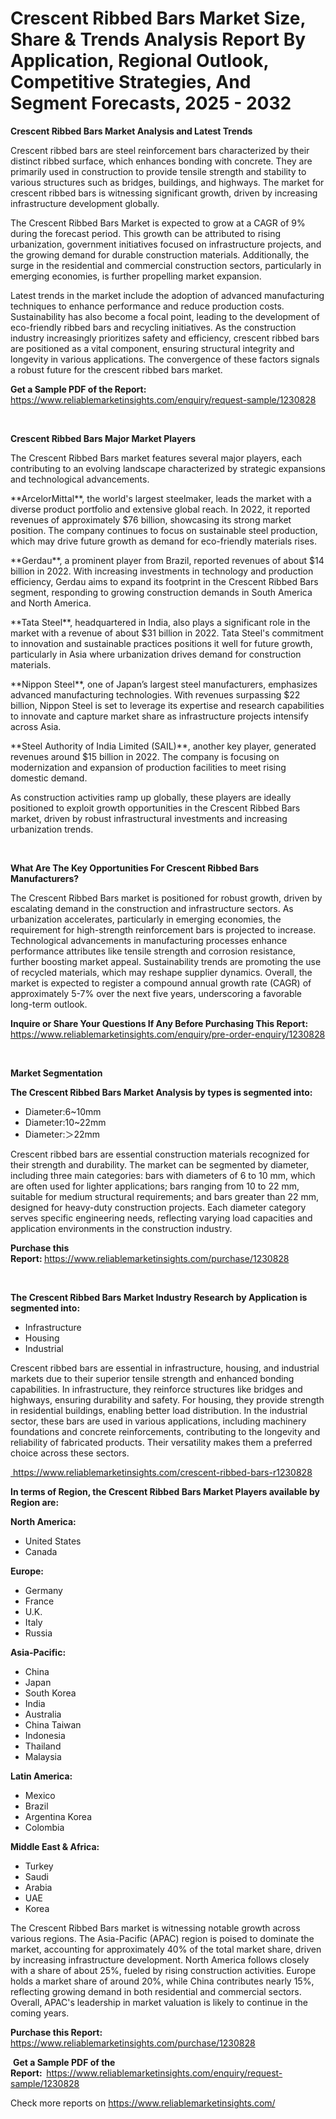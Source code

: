 <p><h1>Crescent Ribbed Bars Market Size, Share & Trends Analysis Report By Application, Regional Outlook, Competitive Strategies, And Segment Forecasts, 2025 - 2032</h1></p><p><strong>Crescent Ribbed Bars Market Analysis and Latest Trends</strong></p>
<p><p>Crescent ribbed bars are steel reinforcement bars characterized by their distinct ribbed surface, which enhances bonding with concrete. They are primarily used in construction to provide tensile strength and stability to various structures such as bridges, buildings, and highways. The market for crescent ribbed bars is witnessing significant growth, driven by increasing infrastructure development globally.</p><p>The Crescent Ribbed Bars Market is expected to grow at a CAGR of 9% during the forecast period. This growth can be attributed to rising urbanization, government initiatives focused on infrastructure projects, and the growing demand for durable construction materials. Additionally, the surge in the residential and commercial construction sectors, particularly in emerging economies, is further propelling market expansion.</p><p>Latest trends in the market include the adoption of advanced manufacturing techniques to enhance performance and reduce production costs. Sustainability has also become a focal point, leading to the development of eco-friendly ribbed bars and recycling initiatives. As the construction industry increasingly prioritizes safety and efficiency, crescent ribbed bars are positioned as a vital component, ensuring structural integrity and longevity in various applications. The convergence of these factors signals a robust future for the crescent ribbed bars market.</p></p>
<p><strong>Get a Sample PDF of the Report:&nbsp;</strong> <a href="https://www.reliablemarketinsights.com/enquiry/request-sample/1230828?utm_campaign=2214&utm_medium=2&utm_source=Github&utm_content=ia&utm_term=03042025&utm_id=crescent-ribbed-bars">https://www.reliablemarketinsights.com/enquiry/request-sample/1230828</a></p>
<p>&nbsp;</p>
<p><strong>Crescent Ribbed Bars Major Market Players</strong></p>
<p><p>The Crescent Ribbed Bars market features several major players, each contributing to an evolving landscape characterized by strategic expansions and technological advancements. </p><p>**ArcelorMittal**, the world's largest steelmaker, leads the market with a diverse product portfolio and extensive global reach. In 2022, it reported revenues of approximately $76 billion, showcasing its strong market position. The company continues to focus on sustainable steel production, which may drive future growth as demand for eco-friendly materials rises.</p><p>**Gerdau**, a prominent player from Brazil, reported revenues of about $14 billion in 2022. With increasing investments in technology and production efficiency, Gerdau aims to expand its footprint in the Crescent Ribbed Bars segment, responding to growing construction demands in South America and North America.</p><p>**Tata Steel**, headquartered in India, also plays a significant role in the market with a revenue of about $31 billion in 2022. Tata Steel's commitment to innovation and sustainable practices positions it well for future growth, particularly in Asia where urbanization drives demand for construction materials.</p><p>**Nippon Steel**, one of Japan’s largest steel manufacturers, emphasizes advanced manufacturing technologies. With revenues surpassing $22 billion, Nippon Steel is set to leverage its expertise and research capabilities to innovate and capture market share as infrastructure projects intensify across Asia.</p><p>**Steel Authority of India Limited (SAIL)**, another key player, generated revenues around $15 billion in 2022. The company is focusing on modernization and expansion of production facilities to meet rising domestic demand.</p><p>As construction activities ramp up globally, these players are ideally positioned to exploit growth opportunities in the Crescent Ribbed Bars market, driven by robust infrastructural investments and increasing urbanization trends.</p></p>
<p>&nbsp;</p>
<p><strong>What Are The Key Opportunities For Crescent Ribbed Bars Manufacturers?</strong></p>
<p><p>The Crescent Ribbed Bars market is positioned for robust growth, driven by escalating demand in the construction and infrastructure sectors. As urbanization accelerates, particularly in emerging economies, the requirement for high-strength reinforcement bars is projected to increase. Technological advancements in manufacturing processes enhance performance attributes like tensile strength and corrosion resistance, further boosting market appeal. Sustainability trends are promoting the use of recycled materials, which may reshape supplier dynamics. Overall, the market is expected to register a compound annual growth rate (CAGR) of approximately 5-7% over the next five years, underscoring a favorable long-term outlook.</p></p>
<p><strong>Inquire or Share Your Questions If Any Before Purchasing This Report:</strong> <a href="https://www.reliablemarketinsights.com/enquiry/pre-order-enquiry/1230828?utm_campaign=2214&utm_medium=2&utm_source=Github&utm_content=ia&utm_term=03042025&utm_id=crescent-ribbed-bars">https://www.reliablemarketinsights.com/enquiry/pre-order-enquiry/1230828</a></p>
<p>&nbsp;</p>
<p><strong>Market Segmentation</strong></p>
<p><strong>The Crescent Ribbed Bars Market Analysis by types is segmented into:</strong></p>
<p><ul><li>Diameter:6~10mm</li><li>Diameter:10~22mm</li><li>Diameter:＞22mm</li></ul></p>
<p><p>Crescent ribbed bars are essential construction materials recognized for their strength and durability. The market can be segmented by diameter, including three main categories: bars with diameters of 6 to 10 mm, which are often used for lighter applications; bars ranging from 10 to 22 mm, suitable for medium structural requirements; and bars greater than 22 mm, designed for heavy-duty construction projects. Each diameter category serves specific engineering needs, reflecting varying load capacities and application environments in the construction industry.</p></p>
<p><strong>Purchase this Report:&nbsp;</strong><a href="https://www.reliablemarketinsights.com/purchase/1230828?utm_campaign=2214&utm_medium=2&utm_source=Github&utm_content=ia&utm_term=03042025&utm_id=crescent-ribbed-bars">https://www.reliablemarketinsights.com/purchase/1230828</a></p>
<p>&nbsp;</p>
<p><strong>The Crescent Ribbed Bars Market Industry Research by Application is segmented into:</strong></p>
<p><ul><li>Infrastructure</li><li>Housing</li><li>Industrial</li></ul></p>
<p><p>Crescent ribbed bars are essential in infrastructure, housing, and industrial markets due to their superior tensile strength and enhanced bonding capabilities. In infrastructure, they reinforce structures like bridges and highways, ensuring durability and safety. For housing, they provide strength in residential buildings, enabling better load distribution. In the industrial sector, these bars are used in various applications, including machinery foundations and concrete reinforcements, contributing to the longevity and reliability of fabricated products. Their versatility makes them a preferred choice across these sectors.</p></p>
<p><a href="https://www.reliablemarketinsights.com/crescent-ribbed-bars-r1230828?utm_campaign=2214&utm_medium=2&utm_source=Github&utm_content=ia&utm_term=03042025&utm_id=crescent-ribbed-bars">&nbsp;https://www.reliablemarketinsights.com/crescent-ribbed-bars-r1230828</a></p>
<p><strong>In terms of Region, the Crescent Ribbed Bars Market Players available by Region are:</strong></p>
<p>
    <p> <strong> North America: </strong>
        <ul>
            <li>United States</li>
            <li>Canada</li>
        </ul>
        </p> 
    <p> <strong> Europe: </strong>
        <ul>
            <li>Germany</li>
            <li>France</li>
            <li>U.K.</li>
            <li>Italy</li>
            <li>Russia</li>
        </ul>
        </p> 
    <p> <strong> Asia-Pacific: </strong>
        <ul>
            <li>China</li>
            <li>Japan</li>
            <li>South Korea</li>
            <li>India</li>
            <li>Australia</li>
            <li>China Taiwan</li>
            <li>Indonesia</li>
            <li>Thailand</li>
            <li>Malaysia</li>
        </ul>
        </p> 
    <p> <strong> Latin America: </strong>
        <ul>
            <li>Mexico</li>
            <li>Brazil</li>
            <li>Argentina Korea</li>
            <li>Colombia</li>
        </ul>
        </p> 
    <p> <strong> Middle East & Africa: </strong>
        <ul>
            <li>Turkey</li>
            <li>Saudi</li>
            <li>Arabia</li>
            <li>UAE</li>
            <li>Korea</li>
        </ul>
    </p>
    </p>
<p><p>The Crescent Ribbed Bars market is witnessing notable growth across various regions. The Asia-Pacific (APAC) region is poised to dominate the market, accounting for approximately 40% of the total market share, driven by increasing infrastructure development. North America follows closely with a share of about 25%, fueled by rising construction activities. Europe holds a market share of around 20%, while China contributes nearly 15%, reflecting growing demand in both residential and commercial sectors. Overall, APAC's leadership in market valuation is likely to continue in the coming years.</p></p>
<p><strong>Purchase this Report: </strong><a href="https://www.reliablemarketinsights.com/purchase/1230828?utm_campaign=2214&utm_medium=2&utm_source=Github&utm_content=ia&utm_term=03042025&utm_id=crescent-ribbed-bars">https://www.reliablemarketinsights.com/purchase/1230828</a></p>
<p>&nbsp;<strong>Get a Sample PDF of the Report:&nbsp;&nbsp;</strong><a href="https://www.reliablemarketinsights.com/enquiry/request-sample/1230828?utm_campaign=2214&utm_medium=2&utm_source=Github&utm_content=ia&utm_term=03042025&utm_id=crescent-ribbed-bars">https://www.reliablemarketinsights.com/enquiry/request-sample/1230828</a></p>
<p><strong></strong></p>
<p>Check more reports on <a href="https://www.reliablemarketinsights.com/?utm_campaign=2214&utm_medium=2&utm_source=Github&utm_content=ia&utm_term=03042025&utm_id=crescent-ribbed-bars">https://www.reliablemarketinsights.com/</a></p>